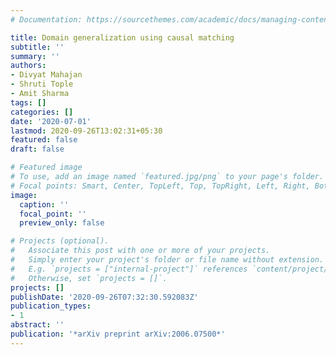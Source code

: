```yaml
---
# Documentation: https://sourcethemes.com/academic/docs/managing-content/

title: Domain generalization using causal matching
subtitle: ''
summary: ''
authors:
- Divyat Mahajan
- Shruti Tople
- Amit Sharma
tags: []
categories: []
date: '2020-07-01'
lastmod: 2020-09-26T13:02:31+05:30
featured: false
draft: false

# Featured image
# To use, add an image named `featured.jpg/png` to your page's folder.
# Focal points: Smart, Center, TopLeft, Top, TopRight, Left, Right, BottomLeft, Bottom, BottomRight.
image:
  caption: ''
  focal_point: ''
  preview_only: false

# Projects (optional).
#   Associate this post with one or more of your projects.
#   Simply enter your project's folder or file name without extension.
#   E.g. `projects = ["internal-project"]` references `content/project/deep-learning/index.md`.
#   Otherwise, set `projects = []`.
projects: []
publishDate: '2020-09-26T07:32:30.592083Z'
publication_types:
- 1
abstract: ''
publication: '*arXiv preprint arXiv:2006.07500*'
---
```

